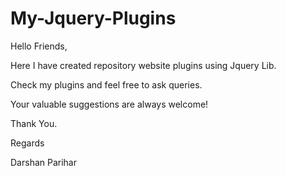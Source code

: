My-Jquery-Plugins
=================
Hello Friends,

Here I have created repository website plugins using Jquery Lib.

Check my plugins and feel free to ask queries.

Your valuable suggestions are always welcome!

Thank You.

Regards

Darshan Parihar
